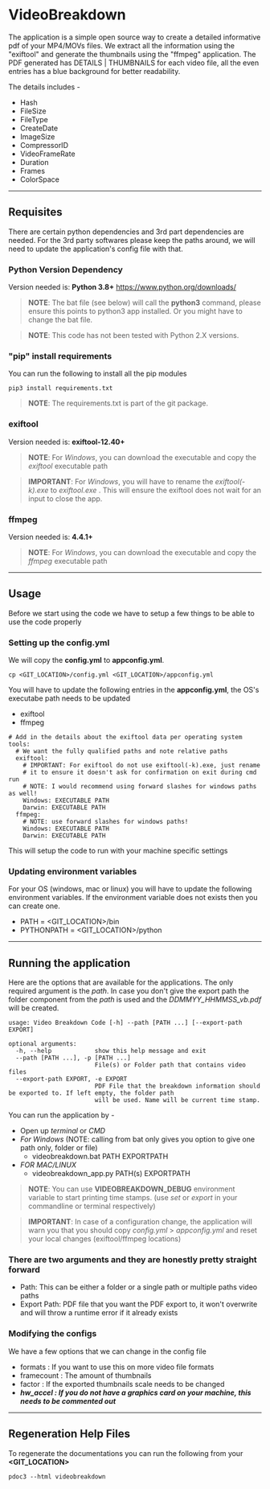 # VideoBreakdown

The application is a simple open source way to create a detailed informative pdf of your MP4/MOVs files. We extract all the information using the "exiftool" and generate the thumbnails using the "ffmpeg" application. The PDF generated has DETAILS | THUMBNAILS for each video file, all the even entries has a blue background for better readability. 

The details includes -
 - Hash
 - FileSize
 - FileType
 - CreateDate
 - ImageSize
 - CompressorID
 - VideoFrameRate
 - Duration
 - Frames
 - ColorSpace

---

## Requisites
There are certain python dependencies and 3rd part dependencies are needed. For the 3rd party softwares please keep the paths around, we will need to update the application's config file with that.

### Python Version Dependency
Version needed is: **Python 3.8+**
https://www.python.org/downloads/

> **NOTE**: The bat file (see below) will call the **python3** command, please ensure this points to python3 app installed. Or you might have to change the bat file.

> **NOTE**: This code has not been tested with Python 2.X versions.

### "pip" install requirements
You can run the following to install all the pip modules
```
pip3 install requirements.txt
```

> **NOTE**: The requirements.txt is part of the git package.

### exiftool
Version needed is: **exiftool-12.40+**

> **NOTE**: For *Windows*, you can download the executable and copy the *exiftool* executable path

> **IMPORTANT**: For *Windows*, you will have to rename the *exiftool(-k).exe* to *exiftool.exe* . This will ensure the exiftool does not wait for an input to close the app.

### ffmpeg
Version needed is: **4.4.1+**

> **NOTE**: For *Windows*, you can download the executable and copy the *ffmpeg* executable path

---

## Usage
Before we start using the code we have to setup a few things to be able to use the code properly

### Setting up the config.yml

We will copy the **config.yml** to **appconfig.yml**.
```
cp <GIT_LOCATION>/config.yml <GIT_LOCATION>/appconfig.yml
```
You will have to update the following entries in the **appconfig.yml**, the OS's executabe path needs to be updated
- exiftool 
- ffmpeg
```
# Add in the details about the exiftool data per operating system
tools:
  # We want the fully qualified paths and note relative paths
  exiftool:
    # IMPORTANT: For exiftool do not use exiftool(-k).exe, just rename
    # it to ensure it doesn't ask for confirmation on exit during cmd run
    # NOTE: I would recommend using forward slashes for windows paths as well!
    Windows: EXECUTABLE PATH
    Darwin: EXECUTABLE PATH
  ffmpeg:
    # NOTE: use forward slashes for windows paths!
    Windows: EXECUTABLE PATH
    Darwin: EXECUTABLE PATH
```
This will setup the code to run with your machine specific settings

### Updating environment variables

For your OS (windows, mac or linux) you will have to update the following environment variables. If the environment variable does not exists then you can create one.
 - PATH = <GIT_LOCATION>/bin
 - PYTHONPATH = <GIT_LOCATION>/python

---

## Running the application
Here are the options that are available for the applications. The only required argument is the *path*. In case you don't give the export path the folder component from the *path* is used and the *DDMMYY_HHMMSS_vb.pdf* will be created. 
```
usage: Video Breakdown Code [-h] --path [PATH ...] [--export-path EXPORT]

optional arguments:
  -h, --help            show this help message and exit
  --path [PATH ...], -p [PATH ...]
                        File(s) or Folder path that contains video files
  --export-path EXPORT, -e EXPORT
                        PDF File that the breakdown information should be exported to. If left empty, the folder path
                        will be used. Name will be current time stamp.
```

You can run the application by - 
 - Open up *terminal* or *CMD*
 - *For Windows* (NOTE: calling from bat only gives you option to give one path only, folder or file)
     - videobreakdown.bat PATH EXPORTPATH
 - *FOR MAC/LINUX*
     - videobreakdown_app.py PATH(s) EXPORTPATH

> **NOTE**: You can use **VIDEOBREAKDOWN_DEBUG** environment variable to start printing time stamps. (use *set* or *export* in your commandline or terminal respectively)

> **IMPORTANT**: In case of a configuration change, the application will warn you that you should copy *config.yml* > *appconfig.yml* and reset your local changes (exiftool/ffmpeg locations)

### There are two arguments and they are honestly pretty straight forward
 - Path: This can be either a folder or a single path or multiple paths video paths
 - Export Path: PDF file that you want the PDF export to, it won't overwrite and will throw a runtime error if it already exists

### Modifying the configs
We have a few options that we can change in the config file
- formats : If you want to use this on more video file formats
- framecount : The amount of thumbnails 
- factor : If the exported thumbnails scale needs to be changed
- ***hw_accel : If you do not have a graphics card on your machine, this needs to be commented out***

---

## Regeneration Help Files
To regenerate the documentations you can run the following from your **<GIT_LOCATION>**
```
pdoc3 --html videobreakdown
```
